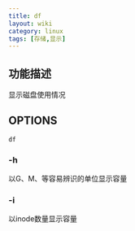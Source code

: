 ```yaml
---
title: df
layout: wiki
category: linux
tags: [存储,显示]
---
```


## 功能描述

显示磁盘使用情况

## OPTIONS

```
df
```

### -h

以G、M、等容易辨识的单位显示容量

### -i

以inode数量显示容量